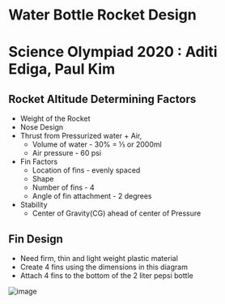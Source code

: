 # Water Bottle Rocket Design
# Science Olympiad 2020 : Aditi Ediga, Paul Kim

## Rocket Altitude Determining Factors
* Weight of the Rocket
* Nose Design
* Thrust from Pressurized water + Air, 
   * Volume of water - 30% = ⅓ or 2000ml
   * Air pressure - 60 psi
* Fin Factors  
   * Location of fins - evenly spaced
   * Shape
   * Number of fins - 4
   * Angle of fin attachment - 2 degrees
* Stability
   * Center of Gravity(CG) ahead of center of Pressure
 
## Fin Design
* Need firm, thin and light weight plastic material
* Create 4 fins using the dimensions in this diagram
* Attach 4 fins to the bottom of the 2 liter pepsi bottle

![image](https://github.com/asediga/water-bottle-rocket/assets/92961504/ad84778d-56ca-442f-9897-bf7a9a85260c)






